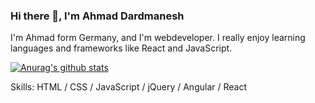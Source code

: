 ### Hi there 👋, I'm Ahmad Dardmanesh 

I'm Ahmad form Germany, and I'm webdeveloper. I really enjoy learning languages and frameworks like React and JavaScript. 

[![Anurag's github stats](https://github-readme-stats.vercel.app/api?username=Ahmad2020-lab)](https://github.com//github-readme-stats)

Skills: HTML / CSS / JavaScript / jQuery / Angular / React  
